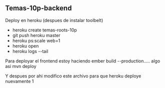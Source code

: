 ## Temas-10p-backend

Deploy en heroku (despues de instalar toolbelt)
- heroku create temas-roots-10p
- git push heroku master
- heroku ps:scale web=1
- heroku open
- heroku logs --tail

Para deployar el frontend estoy haciendo
ember build --production..... algo asi
mvn deploy

Y despues por ahi modifico este archivo para que heroku deploye nuevamente
1